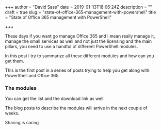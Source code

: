 +++
author = "David Sass"
date = 2019-01-13T18:06:24Z
description = ""
draft = true
slug = "state-of-office-365-management-with-powershell"
title = "State of Office 365 management with PowerShell"

+++


These days if you want go manage Office 365 and I mean really manage it, manage the small services as well and not just the licensing and the main pillars, you need to use a handful of different PowerShell modules.

In this post I try to summarize all these different modules and how can you get them.

This is the first post in a series of posts trying to help you get along with PowerShell and Office 365.

### The modules

You can get the list and the download link as well



The blog posts to describe the modules will arrive in the next couple of weeks.

Sharing is caring



